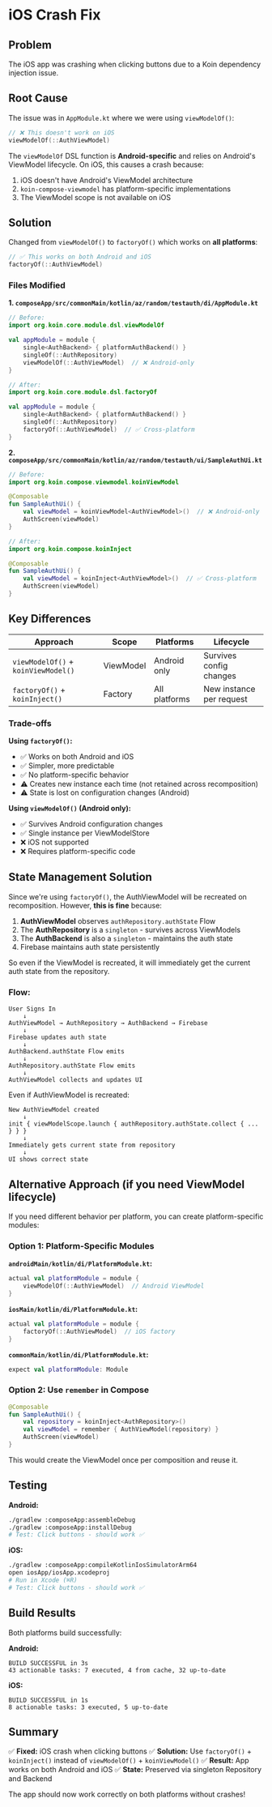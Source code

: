 # iOS Crash Fix

## Problem

The iOS app was crashing when clicking buttons due to a Koin dependency injection issue.

## Root Cause

The issue was in `AppModule.kt` where we were using `viewModelOf()`:

```kotlin
// ❌ This doesn't work on iOS
viewModelOf(::AuthViewModel)
```

The `viewModelOf` DSL function is **Android-specific** and relies on Android's ViewModel lifecycle. On iOS, this causes a crash because:

1. iOS doesn't have Android's ViewModel architecture
2. `koin-compose-viewmodel` has platform-specific implementations
3. The ViewModel scope is not available on iOS

## Solution

Changed from `viewModelOf()` to `factoryOf()` which works on **all platforms**:

```kotlin
// ✅ This works on both Android and iOS
factoryOf(::AuthViewModel)
```

### Files Modified

**1. `composeApp/src/commonMain/kotlin/az/random/testauth/di/AppModule.kt`**

```kotlin
// Before:
import org.koin.core.module.dsl.viewModelOf

val appModule = module {
    single<AuthBackend> { platformAuthBackend() }
    singleOf(::AuthRepository)
    viewModelOf(::AuthViewModel)  // ❌ Android-only
}

// After:
import org.koin.core.module.dsl.factoryOf

val appModule = module {
    single<AuthBackend> { platformAuthBackend() }
    singleOf(::AuthRepository)
    factoryOf(::AuthViewModel)  // ✅ Cross-platform
}
```

**2. `composeApp/src/commonMain/kotlin/az/random/testauth/ui/SampleAuthUi.kt`**

```kotlin
// Before:
import org.koin.compose.viewmodel.koinViewModel

@Composable
fun SampleAuthUi() {
    val viewModel = koinViewModel<AuthViewModel>()  // ❌ Android-only
    AuthScreen(viewModel)
}

// After:
import org.koin.compose.koinInject

@Composable
fun SampleAuthUi() {
    val viewModel = koinInject<AuthViewModel>()  // ✅ Cross-platform
    AuthScreen(viewModel)
}
```

## Key Differences

| Approach | Scope | Platforms | Lifecycle |
|----------|-------|-----------|-----------|
| `viewModelOf()` + `koinViewModel()` | ViewModel | Android only | Survives config changes |
| `factoryOf()` + `koinInject()` | Factory | All platforms | New instance per request |

### Trade-offs

**Using `factoryOf()`:**
- ✅ Works on both Android and iOS
- ✅ Simpler, more predictable
- ✅ No platform-specific behavior
- ⚠️ Creates new instance each time (not retained across recomposition)
- ⚠️ State is lost on configuration changes (Android)

**Using `viewModelOf()` (Android only):**
- ✅ Survives Android configuration changes
- ✅ Single instance per ViewModelStore
- ❌ iOS not supported
- ❌ Requires platform-specific code

## State Management Solution

Since we're using `factoryOf()`, the AuthViewModel will be recreated on recomposition. However, **this is fine** because:

1. **AuthViewModel** observes `authRepository.authState` Flow
2. The **AuthRepository** is a `singleton` - survives across ViewModels
3. The **AuthBackend** is also a `singleton` - maintains the auth state
4. Firebase maintains auth state persistently

So even if the ViewModel is recreated, it will immediately get the current auth state from the repository.

### Flow:

```
User Signs In
    ↓
AuthViewModel → AuthRepository → AuthBackend → Firebase
    ↓
Firebase updates auth state
    ↓
AuthBackend.authState Flow emits
    ↓
AuthRepository.authState Flow emits
    ↓
AuthViewModel collects and updates UI
```

Even if AuthViewModel is recreated:

```
New AuthViewModel created
    ↓
init { viewModelScope.launch { authRepository.authState.collect { ... } } }
    ↓
Immediately gets current state from repository
    ↓
UI shows correct state
```

## Alternative Approach (if you need ViewModel lifecycle)

If you need different behavior per platform, you can create platform-specific modules:

### Option 1: Platform-Specific Modules

**`androidMain/kotlin/di/PlatformModule.kt`:**
```kotlin
actual val platformModule = module {
    viewModelOf(::AuthViewModel)  // Android ViewModel
}
```

**`iosMain/kotlin/di/PlatformModule.kt`:**
```kotlin
actual val platformModule = module {
    factoryOf(::AuthViewModel)  // iOS factory
}
```

**`commonMain/kotlin/di/PlatformModule.kt`:**
```kotlin
expect val platformModule: Module
```

### Option 2: Use `remember` in Compose

```kotlin
@Composable
fun SampleAuthUi() {
    val repository = koinInject<AuthRepository>()
    val viewModel = remember { AuthViewModel(repository) }
    AuthScreen(viewModel)
}
```

This would create the ViewModel once per composition and reuse it.

## Testing

**Android:**
```bash
./gradlew :composeApp:assembleDebug
./gradlew :composeApp:installDebug
# Test: Click buttons - should work ✅
```

**iOS:**
```bash
./gradlew :composeApp:compileKotlinIosSimulatorArm64
open iosApp/iosApp.xcodeproj
# Run in Xcode (⌘R)
# Test: Click buttons - should work ✅
```

## Build Results

Both platforms build successfully:

**Android:**
```
BUILD SUCCESSFUL in 3s
43 actionable tasks: 7 executed, 4 from cache, 32 up-to-date
```

**iOS:**
```
BUILD SUCCESSFUL in 1s
8 actionable tasks: 3 executed, 5 up-to-date
```

## Summary

✅ **Fixed:** iOS crash when clicking buttons
✅ **Solution:** Use `factoryOf()` + `koinInject()` instead of `viewModelOf()` + `koinViewModel()`
✅ **Result:** App works on both Android and iOS
✅ **State:** Preserved via singleton Repository and Backend

The app should now work correctly on both platforms without crashes!
